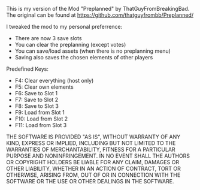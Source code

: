 This is my version of the Mod "Preplanned" by ThatGuyFromBreakingBad. The original can be found at https://github.com/thatguyfrombb/Preplanned/

I tweaked the mod to my personal preferrence:
- There are now 3 save slots
- You can clear the preplanning (except votes)
- You can save/load assets (when there is no preplanning menu)
- Saving also saves the chosen elements of other players

Predefined Keys:
- F4: Clear everything (host only)
- F5: Clear own elements
- F6: Save to Slot 1
- F7: Save to Slot 2
- F8: Save to Slot 3
- F9: Load from Slot 1
- F10: Load from Slot 2
- F11: Load from Slot 3

THE SOFTWARE IS PROVIDED "AS IS", WITHOUT WARRANTY OF ANY KIND, EXPRESS OR IMPLIED, INCLUDING BUT NOT LIMITED TO THE WARRANTIES OF MERCHANTABILITY, FITNESS FOR A PARTICULAR PURPOSE AND NONINFRINGEMENT. IN NO EVENT SHALL THE AUTHORS OR COPYRIGHT HOLDERS BE LIABLE FOR ANY CLAIM, DAMAGES OR OTHER LIABILITY, WHETHER IN AN ACTION OF CONTRACT, TORT OR OTHERWISE, ARISING FROM, OUT OF OR IN CONNECTION WITH THE SOFTWARE OR THE USE OR OTHER DEALINGS IN THE SOFTWARE.

